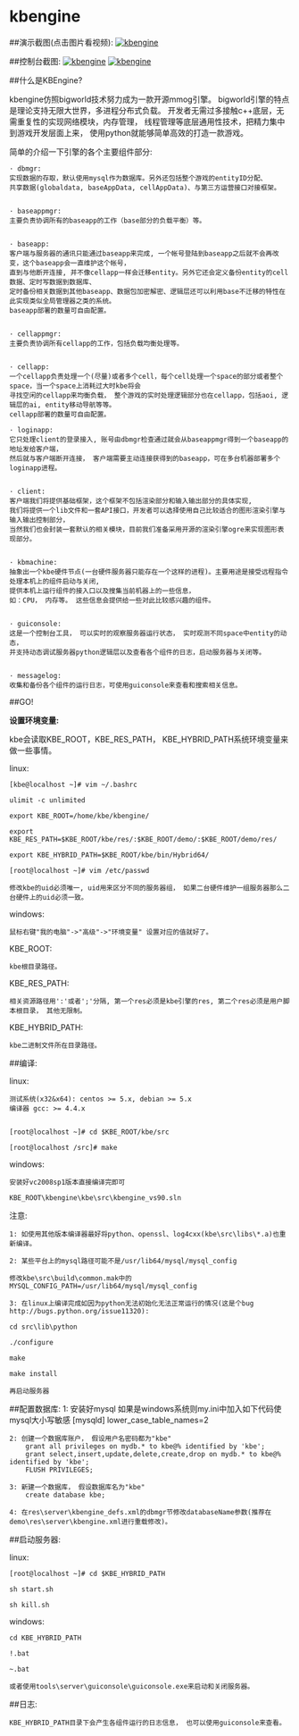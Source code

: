 kbengine
========

##演示截图(点击图片看视频):
[![kbengine](https://github.com/downloads/kbengine/kbengine/demo.jpg)](http://v.youku.com/v_show/id_XMTc2MDcxMDUy.html)

##控制台截图:
[![kbengine](https://github.com/downloads/kbengine/kbengine/guiconsole_debug.jpg)](http://v.youku.com/v_show/id_XMTc2MDcxMDUy.html)
[![kbengine](https://github.com/downloads/kbengine/kbengine/guiconsole_log.jpg)](http://v.youku.com/v_show/id_XMTc2MDcxMDUy.html)

##什么是KBEngine?

kbengine仿照bigworld技术努力成为一款开源mmog引擎。
bigworld引擎的特点是理论支持无限大世界，多进程分布式负载。
开发者无需过多接触c++底层，无需重复性的实现网络模块，内存管理，
线程管理等底层通用性技术，把精力集中到游戏开发层面上来，
使用python就能够简单高效的打造一款游戏。

简单的介绍一下引擎的各个主要组件部分:

	· dbmgr:
	实现数据的存取，默认使用mysql作为数据库。另外还包括整个游戏的entityID分配、
	共享数据(globaldata, baseAppData, cellAppData)、与第三方运营接口对接框架。


	· baseappmgr:
	主要负责协调所有的baseapp的工作（base部分的负载平衡）等。


	· baseapp:
	客户端与服务器的通讯只能通过baseapp来完成, 一个帐号登陆到baseapp之后就不会再改变，这个baseapp会一直维护这个帐号，
	直到与他断开连接, 并不像cellapp一样会迁移entity。另外它还会定义备份entity的cell数据、定时写数据到数据库、
	定时备份相关数据到其他baseapp、数据包加密解密、逻辑层还可以利用base不迁移的特性在此实现类似全局管理器之类的系统。
	baseapp部署的数量可自由配置。


	· cellappmgr:
	主要负责协调所有cellapp的工作，包括负载均衡处理等。


	· cellapp:
	一个cellapp负责处理一个(尽量)或者多个cell，每个cell处理一个space的部分或者整个space，当一个space上消耗过大时kbe将会
	寻找空闲的cellapp来均衡负载， 整个游戏的实时处理逻辑部分也在cellapp，包括aoi, 逻辑层的ai, entity移动导航等等。 
	cellapp部署的数量可自由配置。

	· loginapp:
	它只处理client的登录接入, 账号由dbmgr检查通过就会从baseappmgr得到一个baseapp的地址发给客户端，
	然后就与客户端断开连接， 客户端需要主动连接获得到的baseapp，可在多台机器部署多个loginapp进程。 


	· client:
	客户端我们将提供基础框架，这个框架不包括渲染部分和输入输出部分的具体实现, 
	我们将提供一个lib文件和一套API接口，开发者可以选择使用自己比较适合的图形渲染引擎与输入输出控制部分， 
	当然我们也会封装一套默认的相关模块，目前我们准备采用开源的渲染引擎ogre来实现图形表现部分。 


	· kbmachine:
	抽象出一个kbe硬件节点(一台硬件服务器只能存在一个这样的进程)。主要用途是接受远程指令处理本机上的组件启动与关闭, 
	提供本机上运行组件的接入口以及搜集当前机器上的一些信息， 
	如：CPU， 内存等。 这些信息会提供给一些对此比较感兴趣的组件。 


	· guiconsole: 
	这是一个控制台工具， 可以实时的观察服务器运行状态， 实时观测不同space中entity的动态，
	并支持动态调试服务器python逻辑层以及查看各个组件的日志，启动服务器与关闭等。 


	· messagelog: 
	收集和备份各个组件的运行日志，可使用guiconsole来查看和搜索相关信息。
##GO!


**设置环境变量:**

kbe会读取KBE_ROOT，KBE_RES_PATH， KBE_HYBRID_PATH系统环境变量来做一些事情。


linux:

	[kbe@localhost ~]# vim ~/.bashrc

	ulimit -c unlimited

	export KBE_ROOT=/home/kbe/kbengine/

	export KBE_RES_PATH=$KBE_ROOT/kbe/res/:$KBE_ROOT/demo/:$KBE_ROOT/demo/res/

	export KBE_HYBRID_PATH=$KBE_ROOT/kbe/bin/Hybrid64/

	[root@localhost ~]# vim /etc/passwd
	
	修改kbe的uid必须唯一, uid用来区分不同的服务器组， 如果二台硬件维护一组服务器那么二台硬件上的uid必须一致。
windows:

	鼠标右键"我的电脑"->"高级"->"环境变量" 设置对应的值就好了。



KBE_ROOT:

	kbe根目录路径。


KBE_RES_PATH:

	相关资源路径用':'或者';'分隔, 第一个res必须是kbe引擎的res, 第二个res必须是用户脚本根目录， 其他无限制。


KBE_HYBRID_PATH:

	kbe二进制文件所在目录路径。



##编译:

linux:

	测试系统(x32&x64): centos >= 5.x, debian >= 5.x
	编译器 gcc: >= 4.4.x


	[root@localhost ~]# cd $KBE_ROOT/kbe/src

	[root@localhost /src]# make


windows:

	安装好vc2008sp1版本直接编译完即可

	KBE_ROOT\kbengine\kbe\src\kbengine_vs90.sln

注意: 

	1: 如使用其他版本编译器最好将python、openssl、log4cxx(kbe\src\libs\*.a)也重新编译。

	2: 某些平台上的mysql路径可能不是/usr/lib64/mysql/mysql_config

	修改kbe\src\build\common.mak中的MYSQL_CONFIG_PATH=/usr/lib64/mysql/mysql_config

	3: 在linux上编译完成如因为python无法初始化无法正常运行的情况(这是个bug http://bugs.python.org/issue11320):

	cd src\lib\python

	./configure

	make

	make install

	再启动服务器


##配置数据库:
	1: 安装好mysql
		如果是windows系统则my.ini中加入如下代码使mysql大小写敏感
		[mysqld]
		lower_case_table_names=2

	2: 创建一个数据库账户， 假设用户名密码都为"kbe"
		grant all privileges on mydb.* to kbe@% identified by 'kbe';
		grant select,insert,update,delete,create,drop on mydb.* to kbe@% identified by 'kbe';
		FLUSH PRIVILEGES;

	3: 新建一个数据库， 假设数据库名为"kbe"
		create database kbe;

	4: 在res\server\kbengine_defs.xml的dbmgr节修改databaseName参数(推荐在demo\res\server\kbengine.xml进行重载修改)。



##启动服务器:


linux:

	[root@localhost ~]# cd $KBE_HYBRID_PATH

	sh start.sh

	sh kill.sh


windows:

	cd KBE_HYBRID_PATH

	!.bat

	~.bat

	或者使用tools\server\guiconsole\guiconsole.exe来启动和关闭服务器。

##日志:

	KBE_HYBRID_PATH目录下会产生各组件运行的日志信息， 也可以使用guiconsole来查看。

